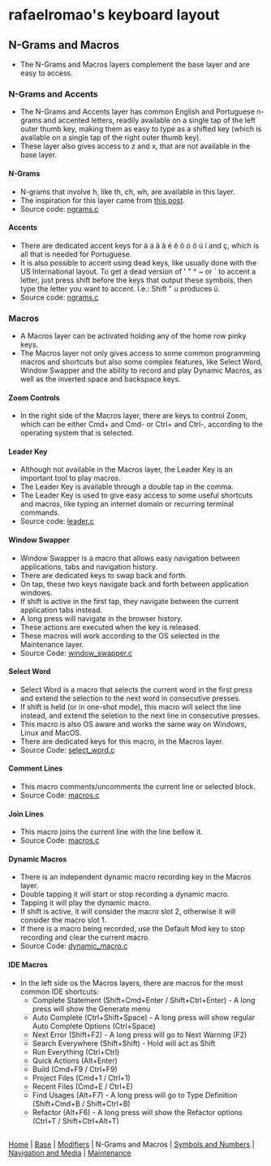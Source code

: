 # rafaelromao's keyboard layout

## N-Grams and Macros
- The N-Grams and Macros layers complement the base layer and are easy to access.

### N-Grams and Accents
- The N-Grams and Accents layer has common English and Portuguese n-grams and accented letters, readily available on a single tap of the left outer thumb key, making them as easy to type as a shifted key (which is available on a single tap of the right outer thumb key).
- These layer also gives access to z and x, that are not available in the base layer.

#### N-Grams
- N-grams that involve h, like th, ch, wh, are available in this layer.
- The inspiration for this layer came from [this post](https://www.reddit.com/r/KeyboardLayouts/comments/t3i523/ri%C3%BEinquing_h_digra%CF%86s/).
- Source code: [ngrams.c](../src/qmk/users/rafaelromao/features/ngrams.c)

#### Accents
- There are dedicated accent keys for à á ã â é ê õ ó ô ú í and ç, which is all that is needed for Portuguese.
- It is also possible to accent using dead keys, like usually done with the US International layout. To get a dead version of ' " ^ ~ or ` to accent a letter, just press shift before the keys that output these symbols, then type the letter you want to accent. I.e.: Shift " u produces ü. 
- Source code: [ngrams.c](../src/qmk/users/rafaelromao/features/ngrams.c)

### Macros
- A Macros layer can be activated holding any of the home row pinky keys.
- The Macros layer not only gives access to some common programming macros and shortcuts but also some complex features, like Select Word, Window Swapper and the ability to record and play Dynamic Macros, as well as the inverted space and backspace keys.

#### Zoom Controls
- In the right side of the Macros layer, there are keys to control Zoom, which can be either Cmd+ and Cmd- or Ctrl+ and Ctrl-, according to the operating system that is selected.

#### Leader Key
- Although not available in the Macros layer, the Leader Key is an important tool to play macros.
- The Leader Key is available through a double tap in the comma.
- The Leader Key is used to give easy access to some useful shortcuts and macros, like typing an internet domain or recurring terminal commands.
- Source code: [leader.c](../src/qmk/users/rafaelromao/features/leader.c)

#### Window Swapper
- Window Swapper is a macro that allows easy navigation between applications, tabs and navigation history.
- There are dedicated keys to swap back and forth.
- On tap, these two keys navigate back and forth between application windows.
- If shift is active in the first tap, they navigate between the current application tabs instead.
- A long press will navigate in the browser history.
- These actions are executed when the key is released.
- These macros will work according to the OS selected in the Maintenance layer.
- Source Code: [window_swapper.c](../src/qmk/users/rafaelromao/features/window_swapper.c)

#### Select Word
- Select Word is a macro that selects the current word in the first press and extend the selection to the next word in consecutive presses.
- If shift is held (or in one-shot mode), this macro will select the line instead, and extend the seletion to the next line in consecutive presses.
- This macro is also OS aware and works the same way on Windows, Linux and MacOS.
- There are dedicated keys for this macro, in the Macros layer.
- Source Code: [select_word.c](../src/qmk/users/rafaelromao/features/select_word.c)

#### Comment Lines
- This macro comments/uncomments the current line or selected block.
- Source Code: [macros.c](../src/qmk/users/rafaelromao/features/macros.c)

#### Join Lines
- This macro joins the current line with the line bellow it.
- Source Code: [macros.c](../src/qmk/users/rafaelromao/features/macros.c)

#### Dynamic Macros
- There is an independent dynamic macro recording key in the Macros layer.
- Double tapping it will start or stop recording a dynamic macro.
- Tapping it will play the dynamic macro.
- If shift is active, it will consider the macro slot 2, otherwise it will consider the macro slot 1.
- If there is a macro being recorded, use the Default Mod key to stop recording and clear the current macro.
- Source Code: [dynamic_macro.c](../src/qmk/users/rafaelromao/features/dynamic_macro.c)

#### IDE Macros
- In the left side os the Macros layers, there are macros for the most common IDE shortcuts:
    - Complete Statement (Shift+Cmd+Enter / Shift+Ctrl+Enter) - A long press will show the Generate menu
    - Auto Complete (Ctrl+Shift+Space) - A long press will show regular Auto Complete Options (Ctrl+Space)
    - Next Error (Shift+F2) - A long press will go to Next Warning (F2)
    - Search Everywhere (Shift+Shift) - Hold will act as Shift
    - Run Everything (Ctrl+Ctrl)
    - Quick Actions (Alt+Enter)
    - Build (Cmd+F9 / Ctrl+F9)
    - Project Files (Cmd+1 / Ctrl+1)
    - Recent Files (Cmd+E / Ctrl+E)
    - Find Usages (Alt+F7) - A long press will go to Type Definition (Shift+Cmd+B / Shift+Ctrl+B)
    - Refactor (Alt+F6) - A long press will show the Refactor options (Ctrl+T / Shift+Ctrl+Alt+T)

##
[Home](../readme.md) | 
[Base](base.md) |
[Modifiers](modifiers.md) |
N-Grams and Macros |
[Symbols and Numbers](symbols.md) |
[Navigation and Media](navigation.md) |
[Maintenance](maintenance.md)
